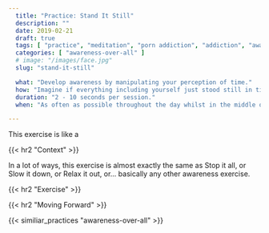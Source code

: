```yaml
---
  title: "Practice: Stand It Still"
  description: ""
  date: 2019-02-21
  draft: true
  tags: [ "practice", "meditation", "porn addiction", "addiction", "awareness", "awareness exercises", "perspective", "nofap", "neverfap", "neverfap deluxe" ]
  categories: [ "awareness-over-all" ]
  # image: "/images/face.jpg"
  slug: "stand-it-still"

  what: "Develop awareness by manipulating your perception of time."
  how: "Imagine if everything including yourself just stood still in time."
  duration: "2 - 10 seconds per session."
  when: "As often as possible throughout the day whilst in the middle of doing something."

---
```



<!-- VERY HAPPY WITH THIS -->

This exercise is like a 


{{< hr2 "Context" >}}

In a lot of ways, this exercise is almost exactly the same as Stop it all, or Slow it down, or Relax it out, or... basically any other awareness exercise.


{{< hr2 "Exercise" >}}



{{< hr2 "Moving Forward" >}}

 

{{< similiar_practices "awareness-over-all" >}}

<!-- 
{{< hr2 "Additional Resources" >}}  -->

<!-- maybe link to other  -->

